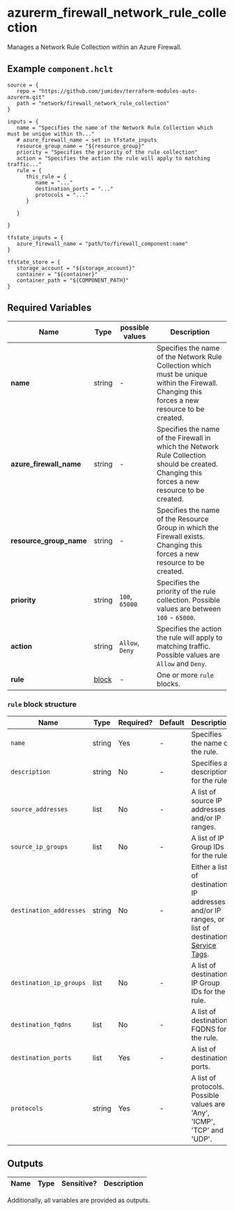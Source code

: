 # azurerm_firewall_network_rule_collection

Manages a Network Rule Collection within an Azure Firewall.

## Example `component.hclt`

```hcl
source = {
   repo = "https://github.com/jumidev/terraform-modules-auto-azurerm.git"   
   path = "network/firewall_network_rule_collection"   
}

inputs = {
   name = "Specifies the name of the Network Rule Collection which must be unique within th..."   
   # azure_firewall_name → set in tfstate_inputs
   resource_group_name = "${resource_group}"   
   priority = "Specifies the priority of the rule collection"   
   action = "Specifies the action the rule will apply to matching traffic..."   
   rule = {
      this_rule = {
         name = "..."         
         destination_ports = "..."         
         protocols = "..."         
      }
      
   }
   
}

tfstate_inputs = {
   azure_firewall_name = "path/to/firewall_component:name"   
}

tfstate_store = {
   storage_account = "${storage_account}"   
   container = "${container}"   
   container_path = "${COMPONENT_PATH}"   
}

```

## Required Variables

| Name | Type |  possible values |  Description |
| ---- | --------- |  ----------- | ----------- |
| **name** | string |  -  |  Specifies the name of the Network Rule Collection which must be unique within the Firewall. Changing this forces a new resource to be created. | 
| **azure_firewall_name** | string |  -  |  Specifies the name of the Firewall in which the Network Rule Collection should be created. Changing this forces a new resource to be created. | 
| **resource_group_name** | string |  -  |  Specifies the name of the Resource Group in which the Firewall exists. Changing this forces a new resource to be created. | 
| **priority** | string |  `100`, `65000`  |  Specifies the priority of the rule collection. Possible values are between `100` - `65000`. | 
| **action** | string |  `Allow`, `Deny`  |  Specifies the action the rule will apply to matching traffic. Possible values are `Allow` and `Deny`. | 
| **rule** | [block](#rule-block-structure) |  -  |  One or more `rule` blocks. | 

### `rule` block structure

| Name | Type | Required? | Default | Description |
| ---- | ---- | --------- | ------- | ----------- |
| `name` | string | Yes | - | Specifies the name of the rule. |
| `description` | string | No | - | Specifies a description for the rule. |
| `source_addresses` | list | No | - | A list of source IP addresses and/or IP ranges. |
| `source_ip_groups` | list | No | - | A list of IP Group IDs for the rule. |
| `destination_addresses` | string | No | - | Either a list of destination IP addresses and/or IP ranges, or a list of destination [Service Tags](https://docs.microsoft.com/azure/virtual-network/service-tags-overview#available-service-tags). |
| `destination_ip_groups` | list | No | - | A list of destination IP Group IDs for the rule. |
| `destination_fqdns` | list | No | - | A list of destination FQDNS for the rule. |
| `destination_ports` | list | Yes | - | A list of destination ports. |
| `protocols` | string | Yes | - | A list of protocols. Possible values are 'Any', 'ICMP', 'TCP' and 'UDP'. |



## Outputs

| Name | Type | Sensitive? | Description |
| ---- | ---- | --------- | --------- |

Additionally, all variables are provided as outputs.
